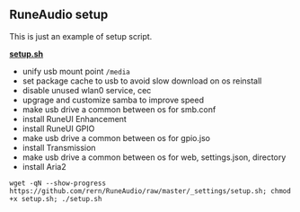 RuneAudio setup
---

This is just an example of setup script. 

[**setup.sh**](https://github.com/rern/RuneAudio/blob/master/_settings/setup.sh)  
- unify usb mount point `/media`
- set package cache to usb to avoid slow download on os reinstall
- disable unused wlan0 service, cec
- upgrage and customize samba to improve speed
- make usb drive a common between os for smb.conf
- install RuneUI Enhancement
- install RuneUI GPIO
- make usb drive a common between os for gpio.jso
- install Transmission
- make usb drive a common between os for web, settings.json, directory
- install Aria2

```
wget -qN --show-progress https://github.com/rern/RuneAudio/raw/master/_settings/setup.sh; chmod +x setup.sh; ./setup.sh
```

